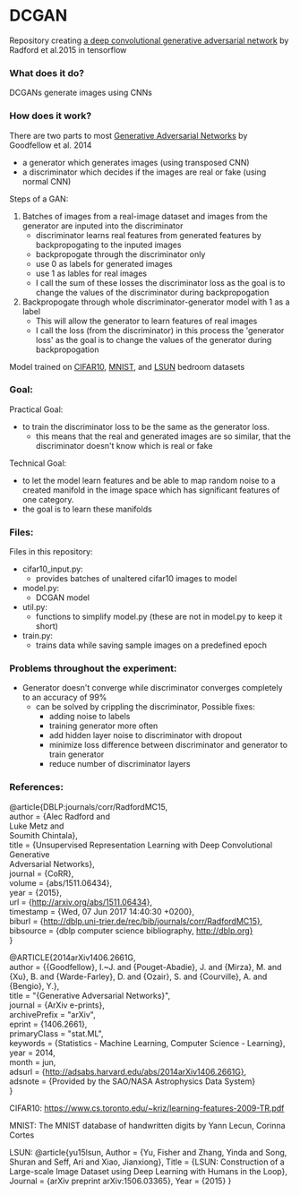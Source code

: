 # DCGAN
Repository creating [a deep convolutional generative adversarial network](https://arxiv.org/pdf/1511.06434.pdf) by Radford et al.2015 in tensorflow

### What does it do?
DCGANs generate images using CNNs

### How does it work?
There are two parts to most [Generative Adversarial Networks](https://arxiv.org/pdf/1406.2661.pdf) by Goodfellow et al. 2014
- a generator which generates images (using transposed CNN)
- a discriminator which decides if the images are real or fake (using normal CNN)   

Steps of a GAN:
1. Batches of images from a real-image dataset and images from the generator are inputed into the discriminator
	- discriminator learns real features from generated features by backpropogating to the inputed images
	- backpropogate through the discriminator only
	- use 0 as labels for generated images
	- use 1 as lables for real images
	- I call the sum of these losses the discriminator loss as the goal is to change the values of the discriminator during backpropogation
2. Backpropogate through whole discriminator-generator model with 1 as a label
	- This will allow the generator to learn features of real images 
	- I call the loss (from the discriminator) in this process the 'generator loss' as the goal is to change the values of the generator during backpropogation

Model trained on [CIFAR10](https://www.cs.toronto.edu/~kriz/cifar.html), [MNIST](http://yann.lecun.com/exdb/mnist/), and [LSUN](https://github.com/fyu/lsun) bedroom datasets  
### Goal:
Practical Goal:
- to train the discriminator loss to be the same as the generator loss.
	- this means that the real and generated images are so similar, that the discriminator doesn't know which is real or fake   
	
Technical Goal:
- to let the model learn features and be able to map random noise to a created manifold in the image space which has significant features of one category.
- the goal is to learn these manifolds

### Files:
Files in this repository:
- cifar10_input.py:
	- provides batches of unaltered cifar10 images to model
- model.py:
	- DCGAN model
- util.py:
	- functions to simplify model.py (these are not in model.py to keep it short)
- train.py:
	- trains data while saving sample images on a predefined epoch
	
### Problems throughout the experiment:
- Generator doesn't converge while discriminator converges completely to an accuracy of 99%
	- can be solved by crippling the discriminator, Possible fixes:
		- adding noise to labels
		- training generator more often
		- add hidden layer noise to discriminator with dropout
		- minimize loss difference between discriminator and generator to train generator
		- reduce number of discriminator layers
### References:
@article{DBLP:journals/corr/RadfordMC15,   
  author    = {Alec Radford and   
               Luke Metz and   
               Soumith Chintala},   
  title     = {Unsupervised Representation Learning with Deep Convolutional Generative   
               Adversarial Networks},  
  journal   = {CoRR},   
  volume    = {abs/1511.06434},  
  year      = {2015},   
  url       = {http://arxiv.org/abs/1511.06434},   
  timestamp = {Wed, 07 Jun 2017 14:40:30 +0200},   
  biburl    = {http://dblp.uni-trier.de/rec/bib/journals/corr/RadfordMC15},   
  bibsource = {dblp computer science bibliography, http://dblp.org}   
}   


@ARTICLE{2014arXiv1406.2661G,   
   author = {{Goodfellow}, I.~J. and {Pouget-Abadie}, J. and {Mirza}, M. and    
	{Xu}, B. and {Warde-Farley}, D. and {Ozair}, S. and {Courville}, A. and    
	{Bengio}, Y.},   
    title = "{Generative Adversarial Networks}",   
  journal = {ArXiv e-prints},   
archivePrefix = "arXiv",    
   eprint = {1406.2661},   
 primaryClass = "stat.ML",   
 keywords = {Statistics - Machine Learning, Computer Science - Learning},   
     year = 2014,   
    month = jun,   
   adsurl = {http://adsabs.harvard.edu/abs/2014arXiv1406.2661G},   
  adsnote = {Provided by the SAO/NASA Astrophysics Data System}   
}   

CIFAR10: https://www.cs.toronto.edu/~kriz/learning-features-2009-TR.pdf

MNIST: The MNIST database of handwritten digits by Yann Lecun, Corinna Cortes

LSUN:
@article{yu15lsun,
    Author = {Yu, Fisher and Zhang, Yinda and Song, Shuran and Seff, Ari and Xiao, Jianxiong},
    Title = {LSUN: Construction of a Large-scale Image Dataset using Deep Learning with Humans in the Loop},
    Journal = {arXiv preprint arXiv:1506.03365},
    Year = {2015}
}
